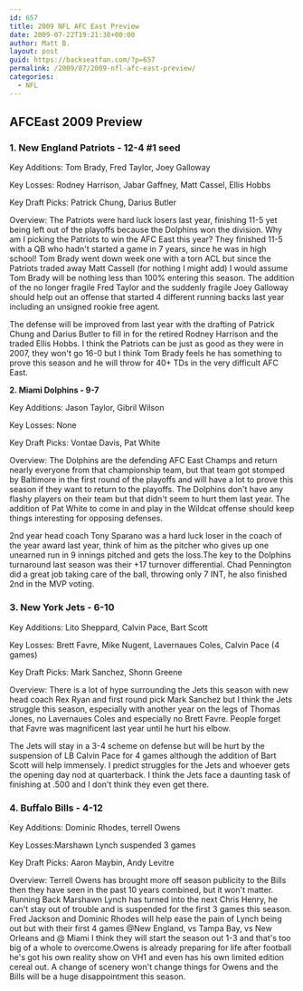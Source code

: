 ```yaml
---
id: 657
title: 2009 NFL AFC East Preview
date: 2009-07-22T19:21:38+00:00
author: Matt B.
layout: post
guid: https://backseatfan.com/?p=657
permalink: /2009/07/2009-nfl-afc-east-preview/
categories:
  - NFL
---
```


<div class="entry">
  <div id="_mcePaste" style="position: absolute; left: -10000px; top: 0px; width: 1px; height: 1px; overflow-x: hidden; overflow-y: hidden;">
    AL East 2009 Preview
  </div>

  <div id="_mcePaste" style="position: absolute; left: -10000px; top: 0px; width: 1px; height: 1px; overflow-x: hidden; overflow-y: hidden;">
    New England Patriots - 12-4 #1 seed
  </div>

  <div id="_mcePaste" style="position: absolute; left: -10000px; top: 0px; width: 1px; height: 1px; overflow-x: hidden; overflow-y: hidden;">
    Key Additions: Tom Brady, Fred Taylor, Joey Galloway
  </div>

  <div id="_mcePaste" style="position: absolute; left: -10000px; top: 0px; width: 1px; height: 1px; overflow-x: hidden; overflow-y: hidden;">
    Key Losses: Rodney Harrison, Jabar Gaffney, Matt Cassel, Ellis Hobbs
  </div>

  <div id="_mcePaste" style="position: absolute; left: -10000px; top: 0px; width: 1px; height: 1px; overflow-x: hidden; overflow-y: hidden;">
    Key Draft Picks: Patrick Chung, Darius Butler
  </div>

  <div id="_mcePaste" style="position: absolute; left: -10000px; top: 0px; width: 1px; height: 1px; overflow-x: hidden; overflow-y: hidden;">
    Overview: The Patriots were hard luck losers last year, finishing 11-5 yet being left out of the playoffs because the Dolphins won the division. Why am I picking the Patriots to win the AFC East this year? They finished 11-5 with a QB who hadn't started a game in 7 years, since he was in high school! Tom Brady went down week one with a torn ACL but since the Patriots traded away Matt Cassell (for nothing I might add) I would assume Tom Brady will be nothing less than 100% entering this season. The addition of the no longer fraigle Fred Taylor and the suddenly fragile Joey Galloway should help out an offense that started 4 different running backs last year including an unsigned rookie free agent. The defense will be improved from last year with the drafting of Patrick Chung and Darius Butler to fill in for the retired Rodney Harrison and the traded Ellis Hobbs. I think the Patriots can be just as good as they were in 2007, they won't go 16-0 but I think Tom Brady feels he has something to prove this season and he will throw for 40+ TDs in the very difficult AFC East.
  </div>

  <div id="_mcePaste" style="position: absolute; left: -10000px; top: 0px; width: 1px; height: 1px; overflow-x: hidden; overflow-y: hidden;">
    Miami Dolphins - 9-7
  </div>

  <div id="_mcePaste" style="position: absolute; left: -10000px; top: 0px; width: 1px; height: 1px; overflow-x: hidden; overflow-y: hidden;">
    Key Additions: Jason Taylor, Gibril wilson
  </div>

  <div id="_mcePaste" style="position: absolute; left: -10000px; top: 0px; width: 1px; height: 1px; overflow-x: hidden; overflow-y: hidden;">
    Key Losses: None
  </div>

  <div id="_mcePaste" style="position: absolute; left: -10000px; top: 0px; width: 1px; height: 1px; overflow-x: hidden; overflow-y: hidden;">
    Key Draft Picks: Vontae Davis, Pat White
  </div>

  <div id="_mcePaste" style="position: absolute; left: -10000px; top: 0px; width: 1px; height: 1px; overflow-x: hidden; overflow-y: hidden;">
    Overview: The Dolphins are the defending AFC East Champs and return nearly everyone from that championship team, but that team got stomped by Baltimore in the first round of the playoffs and will have a lot to prove this season if they want to return to the playoffs. The Dolphins don't have any flashy players on their team but that didn't seem to hurt them last year. The addition of Pat White to come in and play in the Wildcat offense should keep things interesting for opposing defenses. 2nd year head coach Tony Sparano was a hard luck loser in the coach of the year award last year, think of him as the pitcher who gives up one unearned run in 9 innings pitched and gets the loss.
  </div>

  <div id="_mcePaste" style="position: absolute; left: -10000px; top: 0px; width: 1px; height: 1px; overflow-x: hidden; overflow-y: hidden;">
    The key to the Dolphins turnaround last season was their +17 turnover differential. Chad Pennington did a great job taking care of the ball, throwing only 7 INT, he also finished 2nd in the MVP voting.
  </div>

  <div id="_mcePaste" style="position: absolute; left: -10000px; top: 0px; width: 1px; height: 1px; overflow-x: hidden; overflow-y: hidden;">
    New York Jets - 6-10
  </div>

  <div id="_mcePaste" style="position: absolute; left: -10000px; top: 0px; width: 1px; height: 1px; overflow-x: hidden; overflow-y: hidden;">
    Key Additions: Lito Sheppard, Calvin Pace, Bart Scott
  </div>

  <div id="_mcePaste" style="position: absolute; left: -10000px; top: 0px; width: 1px; height: 1px; overflow-x: hidden; overflow-y: hidden;">
    Key Losses: Brett Favre, Mike Nugent, Lavernaues Coles, Calvin Pace (4 games)
  </div>

  <div id="_mcePaste" style="position: absolute; left: -10000px; top: 0px; width: 1px; height: 1px; overflow-x: hidden; overflow-y: hidden;">
    Key Draft Picks: Mark Sanchez, Shonn Greene
  </div>

  <div id="_mcePaste" style="position: absolute; left: -10000px; top: 0px; width: 1px; height: 1px; overflow-x: hidden; overflow-y: hidden;">
    Overview: There is a lot of hype surrounding the Jets this season with new head coach Rex Ryan and first round pick Mark Sanchez but I think the Jets struggle this season, especially with another year on the legs of Thomas Jones, no Lavernaues Coles and especially no Brett Favre. People forget that Favre was magnificent last year until he hurt his elbow. The Jets will stay in a 3-4 scheme on defense but will be hurt by the suspension of LB Calvin Pace for 4 games although the addition of Bart Scott will help immensely. I predict struggles for the Jets and whoever gets the opening day nod at quarterback. I think the Jets face a daunting task of finishing at .500 and I don't think they even get there.
  </div>

  <div id="_mcePaste" style="position: absolute; left: -10000px; top: 0px; width: 1px; height: 1px; overflow-x: hidden; overflow-y: hidden;">
    Buffalo Bills - 4-12
  </div>

  <div id="_mcePaste" style="position: absolute; left: -10000px; top: 0px; width: 1px; height: 1px; overflow-x: hidden; overflow-y: hidden;">
    Key Additions: Dominic Rhodes, terrell Owens
  </div>

  <div id="_mcePaste" style="position: absolute; left: -10000px; top: 0px; width: 1px; height: 1px; overflow-x: hidden; overflow-y: hidden;">
    Key Losses:
  </div>

  <div id="_mcePaste" style="position: absolute; left: -10000px; top: 0px; width: 1px; height: 1px; overflow-x: hidden; overflow-y: hidden;">
    Key Draft Picks: Aaron Maybin, Andy Levitre
  </div>

  <div id="_mcePaste" style="position: absolute; left: -10000px; top: 0px; width: 1px; height: 1px; overflow-x: hidden; overflow-y: hidden;">
    Resigned Fred Jackson, Marshawn Lynch suspended 3 games
  </div>

  <h2>
    AFCEast 2009 Preview
  </h2>

  <h3>
    1. New England Patriots - 12-4 #1 seed
  </h3>

  <p>
    Key Additions: Tom Brady, Fred Taylor, Joey Galloway
  </p>

  <p>
    Key Losses: Rodney Harrison, Jabar Gaffney, Matt Cassel, Ellis Hobbs
  </p>

  <p>
    Key Draft Picks: Patrick Chung, Darius Butler
  </p>

  <p>
    Overview: The Patriots were hard luck losers last year, finishing 11-5 yet being left out of the playoffs because the Dolphins won the division. Why am I picking the Patriots to win the AFC East this year? They finished 11-5 with a QB who hadn't started a game in 7 years, since he was in high school! Tom Brady went down week one with a torn ACL but since the Patriots traded away Matt Cassell (for nothing I might add) I would assume Tom Brady will be nothing less than 100% entering this season. The addition of the no longer fragile Fred Taylor and the suddenly fragile Joey Galloway should help out an offense that started 4 different running backs last year including an unsigned rookie free agent.
  </p>

  <p>
    The defense will be improved from last year with the drafting of Patrick Chung and Darius Butler to fill in for the retired Rodney Harrison and the traded Ellis Hobbs. I think the Patriots can be just as good as they were in 2007, they won't go 16-0 but I think Tom Brady feels he has something to prove this season and he will throw for 40+ TDs in the very difficult AFC East.
  </p>

  <p>
    <strong>2. Miami Dolphins - 9-7</strong>
  </p>

  <p>
    Key Additions: Jason Taylor, Gibril Wilson
  </p>

  <p>
    Key Losses: None
  </p>

  <p>
    Key Draft Picks: Vontae Davis, Pat White
  </p>

  <p>
    Overview: The Dolphins are the defending AFC East Champs and return nearly everyone from that championship team, but that team got stomped by Baltimore in the first round of the playoffs and will have a lot to prove this season if they want to return to the playoffs. The Dolphins don't have any flashy players on their team but that didn't seem to hurt them last year. The addition of Pat White to come in and play in the Wildcat offense should keep things interesting for opposing defenses.
  </p>

  <p>
    2nd year head coach Tony Sparano was a hard luck loser in the coach of the year award last year, think of him as the pitcher who gives up one unearned run in 9 innings pitched and gets the loss.The key to the Dolphins turnaround last season was their +17 turnover differential. Chad Pennington did a great job taking care of the ball, throwing only 7 INT, he also finished 2nd in the MVP voting.
  </p>

  <h3>
    3. New York Jets - 6-10
  </h3>

  <p>
    Key Additions: Lito Sheppard, Calvin Pace, Bart Scott
  </p>

  <p>
    Key Losses: Brett Favre, Mike Nugent, Lavernaues Coles, Calvin Pace (4 games)
  </p>

  <p>
    Key Draft Picks: Mark Sanchez, Shonn Greene
  </p>

  <p>
    Overview: There is a lot of hype surrounding the Jets this season with new head coach Rex Ryan and first round pick Mark Sanchez but I think the Jets struggle this season, especially with another year on the legs of Thomas Jones, no Lavernaues Coles and especially no Brett Favre. People forget that Favre was magnificent last year until he hurt his elbow.
  </p>

  <p>
    The Jets will stay in a 3-4 scheme on defense but will be hurt by the suspension of LB Calvin Pace for 4 games although the addition of Bart Scott will help immensely. I predict struggles for the Jets and whoever gets the opening day nod at quarterback. I think the Jets face a daunting task of finishing at .500 and I don't think they even get there.
  </p>

  <h3>
    4. Buffalo Bills - 4-12
  </h3>

  <p>
    Key Additions: Dominic Rhodes, terrell Owens
  </p>

  <p>
    Key Losses:Marshawn Lynch suspended 3 games
  </p>

  <p>
    Key Draft Picks: Aaron Maybin, Andy Levitre
  </p>

  <p>
    Overview: Terrell Owens has brought more off season publicity to the Bills then they have seen in the past 10 years combined, but it won't matter. Running Back Marshawn Lynch has turned into the next Chris Henry, he can't stay out of trouble and is suspended for the first 3 games this season. Fred Jackson and Dominic Rhodes will help ease the pain of Lynch being out but with their first 4 games @New England, vs Tampa Bay, vs New Orleans and @ Miami I think they will start the season out 1-3 and that's too big of a whole to overcome.Owens is already preparing for life after football he's got his own reality show on VH1 and even has his own limited edition cereal out. A change of scenery won't change things for Owens and the Bills will be a huge disappointment this season.
  </p>
</div>
